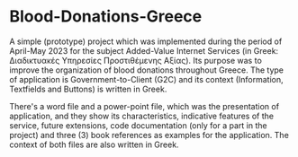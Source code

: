 # Blood-Donations-Greece

A simple (prototype) project which was implemented during the period of April-May 2023 for the subject Added-Value Internet Services (in Greek: Διαδικτυακές Υπηρεσίες Προστιθέμενης Αξίας). Its purpose was to improve the organization of blood donations throughout Greece. The type of application is Government-to-Client (G2C) and its context (Information, Textfields and Buttons) is written in Greek.

There's a word file and a power-point file, which was the presentation of application, and they show its characteristics, indicative features of the service, future extensions, code documentation (only for a part in the project) and three (3) book references as examples for the application. The context of both files are also written in Greek.
